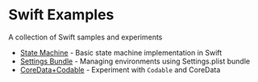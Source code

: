 # Swift Examples
A collection of Swift samples and experiments
* [State Machine](https://github.com/blueantcorp/SwiftExamples/tree/master/StateMachine) - Basic state machine implementation in Swift
* [Settings Bundle](https://github.com/blueantcorp/SwiftExamples/tree/master/SettingsBundle/) - Managing environments using Settings.plist bundle
* [CoreData+Codable](https://github.com/blueantcorp/SwiftExamples/tree/master/CoreDataCodable/) - Experiment with `Codable` and CoreData


